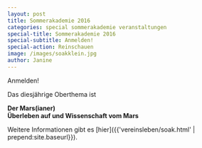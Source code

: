```yaml
---
layout: post
title: Sommerakademie 2016
categories: special sommerakademie veranstaltungen
special-title: Sommerakademie 2016
special-subtitle: Anmelden!
special-action: Reinschauen
image: /images/soakklein.jpg
author: Janine
---
```

Anmelden!

Das diesjährige Oberthema ist

__Der Mars(ianer)__  
__Überleben auf und Wissenschaft vom Mars__

Weitere Informationen gibt es [hier]({{'vereinsleben/soak.html' | prepend:site.baseurl}}).